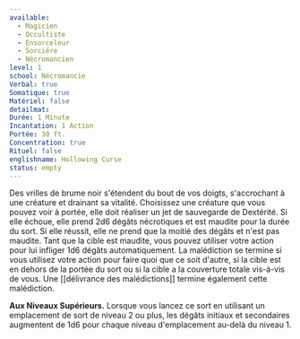 ```yaml
---
available:
  - Magicien
  - Occultiste
  - Ensorceleur
  - Sorcière
  - Nécromancien
level: 1
school: Nécromancie
Verbal: true
Somatique: true
Matériel: false
detailmat:
Durée: 1 Minute
Incantation: 1 Action
Portée: 30 ft.
Concentration: true
Rituel: false
englishname: Hollowing Curse
status: empty
---
```

Des vrilles de brume noir s'étendent du bout de vos doigts, s'accrochant à une créature et drainant sa vitalité. Choisissez une créature que vous pouvez voir à portée, elle doit réaliser un jet de sauvegarde de Dextérité. Si elle échoue, elle prend 2d6 dégâts nécrotiques et est maudite pour la durée du sort. Si elle réussit, elle ne prend que la moitié des dégâts et n'est pas maudite. Tant que la cible est maudite, vous pouvez utiliser votre action pour lui infliger 1d6 dégâts automatiquement. La malédiction se termine si vous utilisez votre action pour faire quoi que ce soit d'autre, si la cible est en dehors de la portée du sort ou si la cible a la couverture totale vis-à-vis de vous. Une [[délivrance des malédictions]] termine également cette malédiction.

__Aux Niveaux Supérieurs.__ Lorsque vous lancez ce sort en utilisant un emplacement de sort de niveau 2 ou plus, les dégâts initiaux et secondaires augmentent de 1d6 pour chaque niveau d'emplacement au-delà du niveau 1.